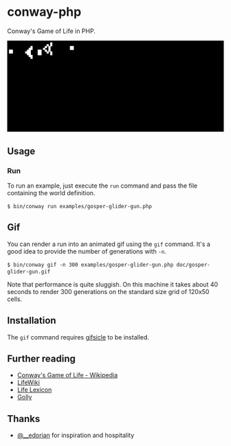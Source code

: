 # conway-php

Conway's Game of Life in PHP.

![glider gun](doc/gosper-glider-gun.gif)

## Usage

### Run

To run an example, just execute the `run` command and pass the file containing
the world definition.

    $ bin/conway run examples/gosper-glider-gun.php

## Gif

You can render a run into an animated gif using the `gif` command. It's a good
idea to provide the number of generations with `-n`.

    $ bin/conway gif -n 300 examples/gosper-glider-gun.php doc/gosper-glider-gun.gif

Note that performance is quite sluggish. On this machine it takes about 40
seconds to render 300 generations on the standard size grid of 120x50 cells.

## Installation

The `gif` command requires [gifsicle](http://www.lcdf.org/gifsicle/) to be
installed.

## Further reading

* [Conway's Game of Life - Wikipedia](http://en.wikipedia.org/wiki/Conway%27s_Game_of_Life)
* [LifeWiki](http://www.conwaylife.com/wiki/Main_Page)
* [Life Lexicon](http://www.argentum.freeserve.co.uk/lex.htm)
* [Golly](http://golly.sourceforge.net/)

## Thanks

* [@__edorian](https://twitter.com/__edorian) for inspiration and hospitality
